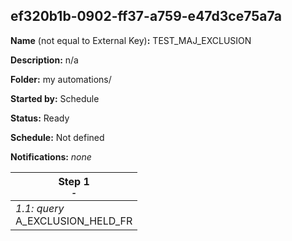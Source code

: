 ## ef320b1b-0902-ff37-a759-e47d3ce75a7a

**Name** (not equal to External Key)**:** TEST_MAJ_EXCLUSION

**Description:** n/a

**Folder:** my automations/

**Started by:** Schedule

**Status:** Ready

**Schedule:** Not defined

**Notifications:** _none_


| Step 1<br>_<small>-</small>_ |
| --- |
| _1.1: query_<br>A_EXCLUSION_HELD_FR |

